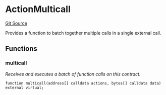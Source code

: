 # ActionMulticall
[Git Source](https://github.com/FloorDAO/floor-v2/blob/445b96358cc205e432e359914c1681c0f44048b0/src/contracts/actions/utils/Multicall.sol)

Provides a function to batch together multiple calls in a single external call.


## Functions
### multicall

*Receives and executes a batch of function calls on this contract.*


```solidity
function multicall(address[] calldata actions, bytes[] calldata data) external virtual;
```

